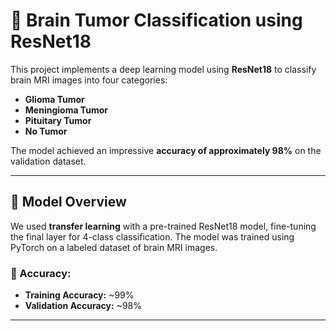 # 🧠 Brain Tumor Classification using ResNet18

This project implements a deep learning model using **ResNet18** to classify brain MRI images into four categories:

- **Glioma Tumor**
- **Meningioma Tumor**
- **Pituitary Tumor**
- **No Tumor**

The model achieved an impressive **accuracy of approximately 98%** on the validation dataset.

---

## 🚀 Model Overview

We used **transfer learning** with a pre-trained ResNet18 model, fine-tuning the final layer for 4-class classification. The model was trained using PyTorch on a labeled dataset of brain MRI images.

### 🧪 Accuracy:
- **Training Accuracy:** ~99%
- **Validation Accuracy:** ~98%

---





